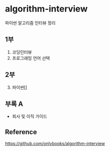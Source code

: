 # algorithm-interview
파이썬 알고리즘 인터뷰 정리

## 1부
1. 코딩인터뷰  
2. 프로그래밍 언어 선택

## 2부  
3. 파이썬[]

## 부록 A
- 회사 및 이직 가이드

## Reference
https://github.com/onlybooks/algorithm-interview 

